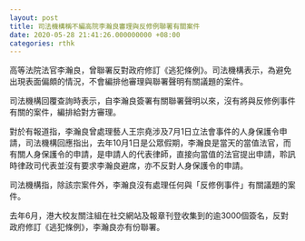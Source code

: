 ```yaml
---
layout: post
title: 司法機構稱不編高院李瀚良審理與反修例聯署有關案件
date: 2020-05-28 21:41:26.000000000 +08:00
categories: rthk
---
```


高等法院法官李瀚良，曾聯署反對政府修訂《逃犯條例》。司法機構表示，為避免出現表面偏頗的情況，不會編排他審理與聯署聲明有關議題的案件。

司法機構回覆查詢時表示，自李瀚良簽署有關聯署聲明以來，沒有將與反修例事件有關的案件，編排給對方審理。

對於有報道指，李瀚良曾處理藝人王宗堯涉及7月1日立法會事件的人身保護令申請，司法機構回應指出，去年10月1日是公眾假期，李瀚良是當天的當值法官，而有關人身保護令的申請，是申請人的代表律師，直接向當值的法官提出申請，聆訊時律政司代表並沒有要求李瀚良避席，亦不反對人身保護令的申請。

司法機構指，除該宗案件外，李瀚良沒有處理任何與「反修例事件」有關議題的案件。

去年6月，港大校友關注組在社交網站及報章刊登收集到的逾3000個簽名，反對政府修訂《逃犯條例》，李瀚良亦有份聯署。
